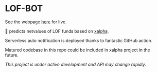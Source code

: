 LOF-BOT
========

See the webpage [here](https://re-ra.xyz/lof-bot) for live.

🤖 predicts netvalues of LOF funds based on [xalpha](https://github.com/refraction-ray/xalpha).

Serverless auto notification is deployed thanks to fantastic GitHub action.

Matured codebase in this repo could be included in xalpha project in the future.

*This project is under active development and API may change rapidly*.